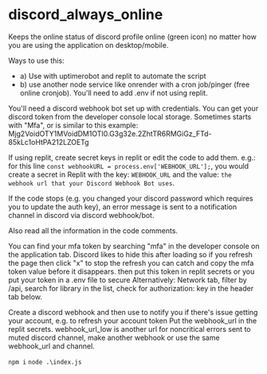 # discord_always_online
Keeps the online status of discord profile online (green icon) no matter how you are using the application on desktop/mobile.

Ways to use this:
- a) Use with uptimerobot and replit to automate the script
- b) use another node service like onrender with a cron job/pinger (free online cronjob).
You'll need to add .env if not using replit.

You'll need a discord webhook bot set up with credentials.
You can get your discord token from the developer console local storage. Sometimes starts with "Mfa", or is similar to this example: Mjg2VoidOTY1MVoidDM1OTI0.G3g32e.2ZhtTR6RMGiGz_FTd-85kLc1oHtPA212LZOETg

If using replit, create secret keys in replit or edit the code to add them.
e.g.: for this line `const webhookURL = process.env['WEBHOOK_URL'];`, you would create a secret in Replit with the key: `WEBHOOK_URL` and the value: `the webhook url that your Discord Webhook Bot uses`.

If the code stops (e.g. you changed your discord password which requires you to update the auth key), an error message is sent to a notification channel in discord via discord webhook/bot.

Also read all the information in the code comments.

You can find your mfa token by searching "mfa" in the developer console on the application tab. Discord likes to hide this after loading so if you refresh the page then click "x" to stop the refresh you can catch and copy the mfa token value before it disappears. then put this token in replit secrets or you put your token in a .env file to secure Alternatively: Network tab, filter by /api, search for library in the list, check for authorization: key in the header tab below.

Create a discord webhook and then use to notify you if there's issue getting your account, e.g. to refresh your account token
Put the webhook_url in the replit secrets. webhook_url_low is another url for noncritical errors sent to muted discord channel, make another webhook or use the same webhook_url and channel.


```npm i```
```node .\index.js```
